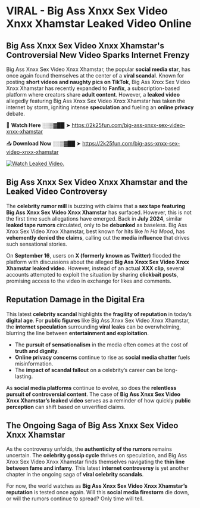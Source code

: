 # VIRAL - Big Ass Xnxx Sex Video Xnxx Xhamstar Leaked Video Online

## **Big Ass Xnxx Sex Video Xnxx Xhamstar's Controversial New Video Sparks Internet Frenzy**  

Big Ass Xnxx Sex Video Xnxx Xhamstar, the popular **social media star**, has once again found themselves at the center of a **viral scandal**. Known for posting **short videos and naughty pics on TikTok**, Big Ass Xnxx Sex Video Xnxx Xhamstar has recently expanded to **Fanfix**, a subscription-based platform where creators share **adult content**. However, a **leaked video** allegedly featuring Big Ass Xnxx Sex Video Xnxx Xhamstar has taken the internet by storm, igniting intense **speculation** and fueling an **online privacy** debate.  

🔴 **Watch Here** ░░▒▓██ ➤ https://2k25fun.com/big-ass-xnxx-sex-video-xnxx-xhamstar  

📥 **Download Now** ░░▒▓██ ➤ https://2k25fun.com/big-ass-xnxx-sex-video-xnxx-xhamstar  

[![Watch Leaked Video.](https://miro.medium.com/v2/resize:fit:828/format:webp/1*cilzJN44JGOrTw9NJCrNHA.gif "Watch Leaked Video")](https://2k25fun.com/big-ass-xnxx-sex-video-xnxx-xhamstar)

## **Big Ass Xnxx Sex Video Xnxx Xhamstar and the Leaked Video Controversy**  

The **celebrity rumor mill** is buzzing with claims that a **sex tape featuring Big Ass Xnxx Sex Video Xnxx Xhamstar** has surfaced. However, this is not the first time such allegations have emerged. Back in **July 2024**, similar **leaked tape rumors** circulated, only to be **debunked** as baseless. Big Ass Xnxx Sex Video Xnxx Xhamstar, best known for hits like *In Ha Mood*, has **vehemently denied the claims**, calling out the **media influence** that drives such sensational stories.  

On **September 16**, users on **X (formerly known as Twitter)** flooded the platform with discussions about the alleged **Big Ass Xnxx Sex Video Xnxx Xhamstar leaked video**. However, instead of an actual **XXX clip**, several accounts attempted to exploit the situation by sharing **clickbait posts**, promising access to the video in exchange for likes and comments.  

## **Reputation Damage in the Digital Era**  

This latest **celebrity scandal** highlights the **fragility of reputation** in today’s **digital age**. For **public figures** like Big Ass Xnxx Sex Video Xnxx Xhamstar, the **internet speculation** surrounding **viral leaks** can be overwhelming, blurring the line between **entertainment and exploitation**.  

- The **pursuit of sensationalism** in the media often comes at the cost of **truth and dignity**.  
- **Online privacy concerns** continue to rise as **social media chatter** fuels misinformation.  
- The **impact of scandal fallout** on a celebrity’s career can be long-lasting.  

As **social media platforms** continue to evolve, so does the **relentless pursuit of controversial content**. The case of **Big Ass Xnxx Sex Video Xnxx Xhamstar’s leaked video** serves as a reminder of how quickly **public perception** can shift based on unverified claims.  

## **The Ongoing Saga of Big Ass Xnxx Sex Video Xnxx Xhamstar**  

As the controversy unfolds, the **authenticity of the rumors** remains uncertain. The **celebrity gossip cycle** thrives on speculation, and Big Ass Xnxx Sex Video Xnxx Xhamstar finds themselves navigating the **thin line between fame and infamy**. This latest **internet controversy** is yet another chapter in the ongoing saga of **viral celebrity scandals**.  

For now, the world watches as **Big Ass Xnxx Sex Video Xnxx Xhamstar’s reputation** is tested once again. Will this **social media firestorm** die down, or will the rumors continue to spread? Only time will tell.